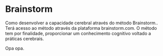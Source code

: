 # Brainstorm
Como desenvolver a capacidade cerebral através do método Brainstorm..
Terá acesso ao método através da plataforma brainstorm.com.
O método tem por finalidade, proporcionar um conhecimento cognitivo voltado a práticas cerebrais.


Opa opa.
